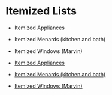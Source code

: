 # Itemized Lists

- Itemized Appliances
- Itemized Menards (kitchen and bath)
- Itemized Windows (Marvin)

- [Itemized Appliances](1424_trygg_ely_itemized_appliances_2023-08-21.pdf)
- [Itemized Menards (kitchen and bath)](1424_trygg_ely_itemized_menards_2023-08-18.pdf)
- [Itemized Windows (Marvin)](1424_trygg_ely_itemized_windows_2024-01-18.pdf)

